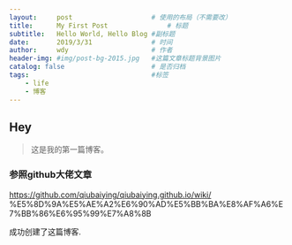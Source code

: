 ```yaml
---
layout:     post   				    # 使用的布局（不需要改）
title:      My First Post 				# 标题
subtitle:   Hello World, Hello Blog #副标题
date:       2019/3/31 				# 时间
author:     wdy						# 作者
header-img: #img/post-bg-2015.jpg 	#这篇文章标题背景图片
catalog: false 						# 是否归档
tags:								#标签
    - life
    - 博客
---
```

## Hey
>这是我的第一篇博客。
### 参照github大佬文章


https://github.com/qiubaiying/qiubaiying.github.io/wiki/  
%E5%8D%9A%E5%AE%A2%E6%90%AD%E5%BB%BA%E8%AF%A6%E7%BB%86%E6%95%99%E7%A8%8B  

成功创建了这篇博客.  



